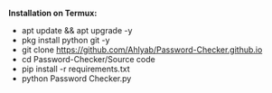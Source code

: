 <p><strong>Installation on Termux:</strong></p>
<ul>
<li>apt update &amp;&amp; apt upgrade -y</li>
<li>pkg install python git -y</li>
<li>git clone <a href="https://github.com/Ahlyab/Password-Checker.github.io">https://github.com/Ahlyab/Password-Checker.github.io</a></li>
<li>cd Password-Checker/Source code</li>
<li>pip install -r requirements.txt</li>
<li>python Password Checker.py</li>
</ul>
<p></p>
